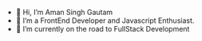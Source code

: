 - 👋 Hi, I’m Aman Singh Gautam
- 👀 I’m a FrontEnd Developer and Javascript Enthusiast.
- 🌱 I’m currently on the road to FullStack Development


<!---
alphamike-alphanovember/alphamike-alphanovember is a ✨ special ✨ repository because its `README.md` (this file) appears on your GitHub profile.
You can click the Preview link to take a look at your changes.
--->
